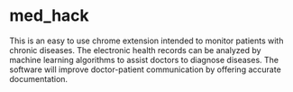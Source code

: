 # med_hack
This is an easy to use chrome extension intended to monitor patients with chronic diseases. The electronic health records can be analyzed
by machine learning algorithms to assist doctors to diagnose diseases. The software will improve doctor-patient communication by offering
accurate documentation.
